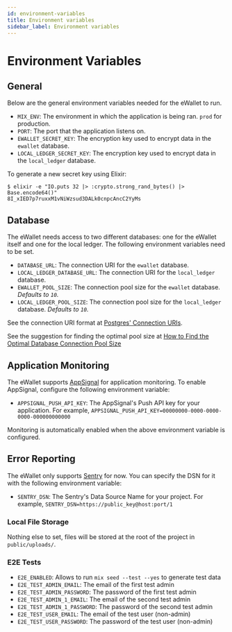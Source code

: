 ```yaml
---
id: environment-variables
title: Environment variables
sidebar_label: Environment variables
---
```


# Environment Variables

## General

Below are the general environment variables needed for the eWallet to run.

- `MIX_ENV`: The environment in which the application is being ran. `prod` for production.
- `PORT`: The port that the application listens on.
- `EWALLET_SECRET_KEY`: The encryption key used to encrypt data in the `ewallet` database.
- `LOCAL_LEDGER_SECRET_KEY`: The encryption key used to encrypt data in the `local_ledger` database.

To generate a new secret key using Elixir:

```
$ elixir -e "IO.puts 32 |> :crypto.strong_rand_bytes() |> Base.encode64()"
8I_xIED7p7ruxxM1vNiWzsud3DALk0cnpcAncC2YyMs
```

## Database

The eWallet needs access to two different databases: one for the eWallet itself and one for the local ledger. The following environment variables need to be set.

- `DATABASE_URL`: The connection URI for the `ewallet` database.
- `LOCAL_LEDGER_DATABASE_URL`: The connection URI for the `local_ledger` database.
- `EWALLET_POOL_SIZE`: The connection pool size for the `ewallet` database. _Defaults to `10`._
- `LOCAL_LEDGER_POOL_SIZE`: The connection pool size for the `local_ledger` database. _Defaults to `10`._

See the connection URI format at [Postgres' Connection URIs](https://www.postgresql.org/docs/current/libpq-connect.html#id-1.7.3.8.3.6).

See the suggestion for finding the optimal pool size at [How to Find the Optimal Database Connection Pool Size](https://wiki.postgresql.org/wiki/Number_Of_Database_Connections#How_to_Find_the_Optimal_Database_Connection_Pool_Size)

## Application Monitoring

The eWallet supports [AppSignal](https://appsignal.com/) for application monitoring. To enable AppSignal, configure the following environment variable:

- `APPSIGNAL_PUSH_API_KEY`: The AppSignal's Push API key for your application.
For example, `APPSIGNAL_PUSH_API_KEY=00000000-0000-0000-0000-000000000000`

Monitoring is automatically enabled when the above environment variable is configured.

## Error Reporting

The eWallet only supports [Sentry](https://sentry.io/welcome/) for now. You can specify the DSN for it with the following environment variable:

- `SENTRY_DSN`: The Sentry's Data Source Name for your project.
  For example, `SENTRY_DSN=https://public_key@host:port/1`

### Local File Storage

Nothing else to set, files will be stored at the root of the project in `public/uploads/`.

### E2E Tests

- `E2E_ENABLED`: Allows to run `mix seed --test --yes` to generate test data
- `E2E_TEST_ADMIN_EMAIL`: The email of the first test admin
- `E2E_TEST_ADMIN_PASSWORD`: The password of the first test admin
- `E2E_TEST_ADMIN_1_EMAIL`: The email of the second test admin
- `E2E_TEST_ADMIN_1_PASSWORD`: The password of the second test admin
- `E2E_TEST_USER_EMAIL`: The email of the test user (non-admin)
- `E2E_TEST_USER_PASSWORD`: The password of the test user (non-admin)